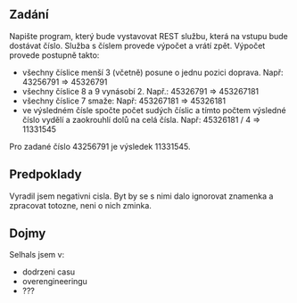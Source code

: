 ## Zadání
Napište program, který bude vystavovat REST službu, která na vstupu bude dostávat číslo. Služba s číslem provede výpočet a vrátí zpět.
Výpočet provede postupně takto:
- všechny číslice menší 3 (včetně) posune o jednu pozici doprava. Např: 43256791 => 45326791
- všechny číslice 8 a 9 vynásobí 2. Např.: 45326791 => 453267181
- všechny číslice 7 smaže: Např: 453267181 => 45326181
- ve výsledném čísle spočte počet sudých číslic a tímto počtem výsledné číslo vydělí a zaokrouhlí dolů na celá čísla. Např: 45326181 / 4 => 11331545

Pro zadané číslo 43256791 je výsledek 11331545.


## Predpoklady
 Vyradil jsem negativni cisla. Byt by se s nimi dalo ignorovat znamenka a zpracovat totozne, neni o nich zminka.


## Dojmy
Selhals jsem v:
 - dodrzeni casu
 - overengineeringu
 -  ???
